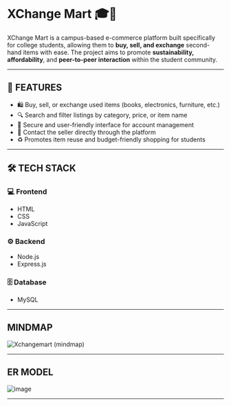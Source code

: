 # XChange Mart 🎓🛒

XChange Mart is a campus-based e-commerce platform built specifically for college students, allowing them to **buy, sell, and exchange** second-hand items with ease. The project aims to promote **sustainability, affordability**, and **peer-to-peer interaction** within the student community.

---

## 🌟 FEATURES

- 🛍️ Buy, sell, or exchange used items (books, electronics, furniture, etc.)
- 🔍 Search and filter listings by category, price, or item name
- 🔐 Secure and user-friendly interface for account management
- 💬 Contact the seller directly through the platform
- ♻️ Promotes item reuse and budget-friendly shopping for students

---

## 🛠️ TECH STACK

### 💻 Frontend
- HTML  
- CSS  
- JavaScript  

### ⚙️ Backend
- Node.js  
- Express.js  

### 🗄️ Database
- MySQL

---

## MINDMAP
![Xchangemart (mindmap)](https://github.com/user-attachments/assets/c33baa18-a384-45c2-854d-9257d01b1f04)

---

## ER MODEL
![image](https://github.com/user-attachments/assets/2ea9930d-f5cf-40a0-8c70-129f58e80af7)

---




